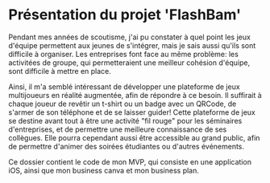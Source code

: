 # Présentation du projet 'FlashBam'

Pendant mes années de scoutisme, j'ai pu constater à quel point les jeux d'équipe permettent aux jeunes de s'intégrer, mais je sais aussi qu'ils sont difficile à organiser. Les entreprises font face au même problème: les activitées de groupe, qui permetteraient une meilleur cohésion d'équipe, sont difficile à mettre en place.

Ainsi, il m'a semblé intéressant de développer une plateforme de jeux multijoueurs en réalité augmentée, afin de répondre à ce besoin. Il suffirait à chaque joueur de revêtir un t-shirt ou un badge avec un QRCode, de s'armer de son téléphone et de se laisser guider!
Cette plateforme de jeux se destine avant tout à être une activité "fil rouge" pour les séminaires d'entreprises, et de permettre une meilleure connaissance de ses collègues. Elle pourra cependant aussi être accessible au grand public, afin de permettre d'animer des soirées étudiantes ou d'autres événements.

Ce dossier contient le code de mon MVP, qui consiste en une application iOS, ainsi que mon business canva et mon business plan. 
